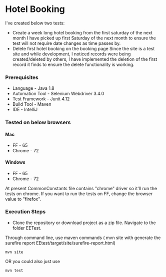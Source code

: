 # Hotel Booking

I've created below two tests:
- Create a week long hotel booking from the first saturday of the next month 
  I have picked up first Saturday of the next month to ensure the test will not require date changes as time passes by.
- Delete first hotel booking on the booking page
  Since the site is a test site and while development, I noticed records were being created/deleted by others, I have implemented the deletion of the first record it finds to ensure the delete functionality is working.

### Prerequisites
- Language - Java 1.8
- Automation Tool - Selenium Webdriver 3.4.0
- Test Framework - Junit 4.12
- Build Tool - Maven
- IDE - IntelliJ

### Tested on below browsers 

#### Mac
- FF - 65
- Chrome - 72

#### Windows
- FF - 65
- Chrome - 72


At present CommonConstants file contains "chrome" driver so it'll run the tests on chrome. If you want to
run the tests on FF, change the browser value to "firefox".

### Execution Steps

- Clone the repository or download project as a zip file. Navigate to the folder EETest.

Through command line, use maven commands ( mvn site with generate the surefire report EEtest/target/site/surefire-report.html)

```
mvn site

```
OR you could also just use

```
mvn test

```
